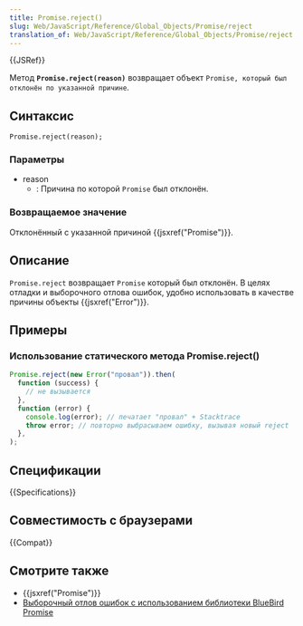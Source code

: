```yaml
---
title: Promise.reject()
slug: Web/JavaScript/Reference/Global_Objects/Promise/reject
translation_of: Web/JavaScript/Reference/Global_Objects/Promise/reject
---
```


{{JSRef}}

Метод **`Promise.reject(reason)`** возвращает объект `Promise, который был отклонён по указанной причине`.

## Синтаксис

```
Promise.reject(reason);
```

### Параметры

- reason
  - : Причина по которой `Promise` был отклонён.

### Возвращаемое значение

Отклонённый с указанной причиной {{jsxref("Promise")}}.

## Описание

`Promise.reject` возвращает `Promise` который был отклонён. В целях отладки и выборочного отлова ошибок, удобно использовать в качестве причины объекты {{jsxref("Error")}}.

## Примеры

### Использование статического метода Promise.reject()

```js
Promise.reject(new Error("провал")).then(
  function (success) {
    // не вызывается
  },
  function (error) {
    console.log(error); // печатает "провал" + Stacktrace
    throw error; // повторно выбрасываем ошибку, вызывая новый reject
  },
);
```

## Спецификации

{{Specifications}}

## Совместимость с браузерами

{{Compat}}

## Смотрите также

- {{jsxref("Promise")}}
- [Выборочный отлов ошибок с использованием библиотеки BlueBird Promise](http://bluebirdjs.com/docs/api/error.html)

